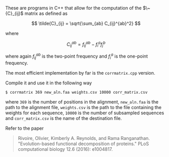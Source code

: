 These are programs in C++ that allow for the computation of the
$\~{C}_{ij}$ matrix as defined as

$$
\tilde{C}_{ij} = \sqrt{\sum_{ab} C_{ij}^{ab}^2}
$$

where

$$
C_{ij}^{ab} = f_{ij}^{ab} - f_i^a f_j^b
$$

where again $f_{ij}^{ab}$ is the two-point frequency and
$f_i^a$ is the one-point frequency.

The most efficient implementation by far is the
`corrmatrix.cpp` version.

Compile it and use it in the following way

```
$ corrmatrix 369 new_aln.faa weights.csv 10000 corr_matrix.csv
```

where `369` is the number of positions in the alignment, `new_aln.faa` is the
path to the alignment file, `weights.csv` is the path to the file containing
the weights for each sequence, `10000` is the number of subsampled sequences
and `corr_matrix.csv` is the name of the destination file.

Refer to the paper

> Rivoire, Olivier, Kimberly A. Reynolds, and Rama Ranganathan. "Evolution-based functional decomposition of proteins." PLoS computational biology 12.6 (2016): e1004817.
